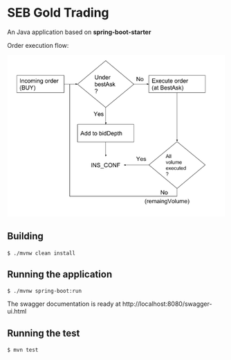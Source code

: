 SEB Gold Trading
=====

An Java application based on **spring-boot-starter**

Order execution flow:


![Alt text](./SEB%20Gold%20Trading.png "SEB Gold Trading")



Building
-----

    $ ./mvnw clean install
    
Running the application
-----

    $ ./mvnw spring-boot:run

The swagger documentation is ready at http://localhost:8080/swagger-ui.html

Running the test
-----

    $ mvn test    
